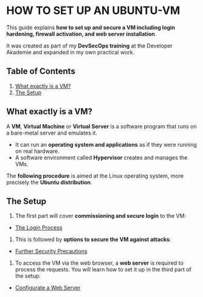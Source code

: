# HOW TO SET UP AN UBUNTU-VM  

This guide explains **how to set up and secure a VM including login hardening, firewall activation, and web server installation**.  
  
It was created as part of my **DevSecOps training** at the Developer Akademie and expanded in my own practical work.  

## Table of Contents

1. [What exactly is a VM?](#what-exactly-is-a-vm)
1. [The Setup](#the-setup)

## What exactly is a VM?

A **VM**, **Virtual Machine** or **Virtual Server** is a software program that runs on a bare-metal server and emulates it.

* It can run an **operating system and applications** as if they were running on real hardware.  
* A software environment called **Hypervisor** creates and manages the VMs.

The **following procedure** is aimed at the Linux operating system, more precisely the **Ubuntu distribution**.

## The Setup

1. The first part will cover **commissioning and secure login** to the VM:

* [The Login Process](./login.md)

1. This is followed by **options to secure the VM against attacks**:

* [Further Security Precautions](./security.md)

1. To access the VM via the web browser, a **web server** is required to process the requests. You will learn how to set it up in the third part of the setup:

* [Configurate a Web Server](./nginx.md)
